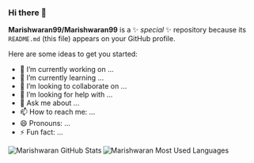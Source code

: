 ### Hi there 👋

**Marishwaran99/Marishwaran99** is a ✨ _special_ ✨ repository because its `README.md` (this file) appears on your GitHub profile.

Here are some ideas to get you started:

- 🔭 I’m currently working on ...
- 🌱 I’m currently learning ...
- 👯 I’m looking to collaborate on ...
- 🤔 I’m looking for help with ...
- 💬 Ask me about ...
- 📫 How to reach me: ...
- 😄 Pronouns: ...
- ⚡ Fun fact: ...

<img align="left" alt="Marishwaran GitHub Stats" src="https://github-readme-stats.vercel.app/api?username=Marishwaran99&include_all_commits=true&show_icons=true&theme=radical" />

<img align="left" alt="Marishwaran Most Used Languages" src="https://github-readme-stats.vercel.app/api/top-langs/?username=Marishwaran&layout=compact&theme=radical" />

